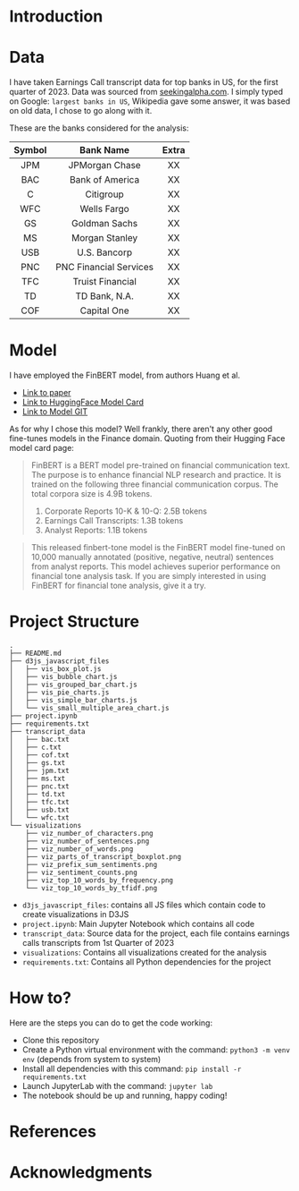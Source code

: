 # Introduction

# Data

I have taken Earnings Call transcript data for top banks in US, for the first quarter of 2023. Data was sourced from [seekingalpha.com](https://seekingalpha.com/). I simply typed on Google: `largest banks in US`, Wikipedia gave some answer, it was based on old data, I chose to go along with it.

These are the banks considered for the analysis:

| Symbol | Bank Name | Extra |
| :---: | :---: | :---: |
| JPM | JPMorgan Chase | XX |
| BAC | Bank of America | XX |
| C | Citigroup | XX |
| WFC | Wells Fargo | XX |
| GS | Goldman Sachs | XX |
| MS | Morgan Stanley | XX |
| USB | U.S. Bancorp | XX |
| PNC | PNC Financial Services | XX |
| TFC | Truist Financial | XX |
| TD | TD Bank, N.A. | XX |
| COF | Capital One | XX |

# Model

I have employed the FinBERT model, from authors Huang et al.
+ [Link to paper](https://papers.ssrn.com/sol3/papers.cfm?abstract_id=3910214)
+ [Link to HuggingFace Model Card](https://huggingface.co/yiyanghkust/finbert-tone)
+ [Link to Model GIT](https://github.com/yya518/FinBERT)

As for why I chose this model? Well frankly, there aren't any other good fine-tunes models in the Finance domain. Quoting from their Hugging Face model card page:


>FinBERT is a BERT model pre-trained on financial communication text. The purpose is to enhance financial NLP research and practice. It is trained on the following three financial communication corpus. The total corpora size is 4.9B tokens.
>1. Corporate Reports 10-K & 10-Q: 2.5B tokens
>2. Earnings Call Transcripts: 1.3B tokens
>3. Analyst Reports: 1.1B tokens

>This released finbert-tone model is the FinBERT model fine-tuned on 10,000 manually annotated (positive, negative, neutral) sentences from analyst reports. This model achieves superior performance on financial tone analysis task. If you are simply interested in using FinBERT for financial tone analysis, give it a try.


# Project Structure

```shell
.
├── README.md
├── d3js_javascript_files
│   ├── vis_box_plot.js
│   ├── vis_bubble_chart.js
│   ├── vis_grouped_bar_chart.js
│   ├── vis_pie_charts.js
│   ├── vis_simple_bar_charts.js
│   └── vis_small_multiple_area_chart.js
├── project.ipynb
├── requirements.txt
├── transcript_data
│   ├── bac.txt
│   ├── c.txt
│   ├── cof.txt
│   ├── gs.txt
│   ├── jpm.txt
│   ├── ms.txt
│   ├── pnc.txt
│   ├── td.txt
│   ├── tfc.txt
│   ├── usb.txt
│   └── wfc.txt
└── visualizations
    ├── viz_number_of_characters.png
    ├── viz_number_of_sentences.png
    ├── viz_number_of_words.png
    ├── viz_parts_of_transcript_boxplot.png
    ├── viz_prefix_sum_sentiments.png
    ├── viz_sentiment_counts.png
    ├── viz_top_10_words_by_frequency.png
    └── viz_top_10_words_by_tfidf.png
```

+ `d3js_javascript_files`: contains all JS files which contain code to create visualizations in D3JS
+ `project.ipynb`: Main Jupyter Notebook which contains all code
+ `transcript_data`: Source data for the project, each file contains earnings calls transcripts from 1st Quarter of 2023
+ `visualizations`: Contains all visualizations created for the analysis
+ `requirements.txt`: Contains all Python dependencies for the project

# How to?

Here are the steps you can do to get the code working:

+ Clone this repository
+ Create a Python virtual environment with the command: `python3 -m venv env` (depends from system to system)
+ Install all dependencies with this command: `pip install -r requirements.txt`
+ Launch JupyterLab with the command: `jupyter lab`
+ The notebook should be up and running, happy coding!


# References

# Acknowledgments